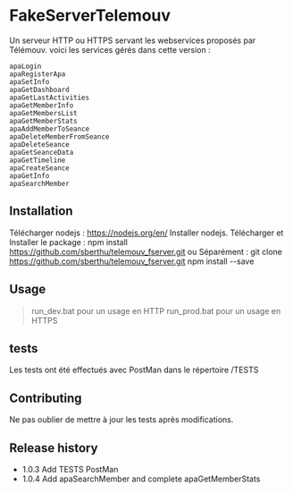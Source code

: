 ﻿ FakeServerTelemouv
====================

Un serveur HTTP ou HTTPS servant les webservices proposés par Télémouv.
voici les services gérés dans cette version :

	apaLogin
    apaRegisterApa
	apaSetInfo
	apaGetDashboard
	apaGetLastActivities
	apaGetMemberInfo
	apaGetMembersList
	apaGetMemberStats
	apaAddMemberToSeance
	apaDeleteMemberFromSeance
	apaDeleteSeance
	apaGetSeanceData
	apaGetTimeline
	apaCreateSeance
	apaGetInfo
	apaSearchMember

## Installation

Télécharger nodejs : https://nodejs.org/en/
Installer nodejs.
Télécharger et Installer le package : npm install https://github.com/sberthu/telemouv_fserver.git
ou 
Séparément : 
git clone https://github.com/sberthu/telemouv_fserver.git
npm install --save


## Usage

>run_dev.bat pour un usage en HTTP
>run_prod.bat pour un usage en HTTPS

## tests

Les tests ont été effectués avec PostMan dans le répertoire /TESTS

## Contributing

Ne pas oublier de mettre à jour les tests après modifications.

## Release history

* 1.0.3 Add TESTS PostMan
* 1.0.4 Add apaSearchMember and complete apaGetMemberStats





